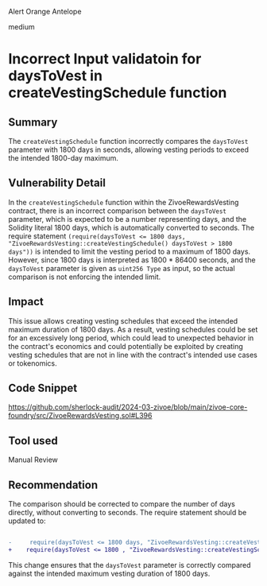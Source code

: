 Alert Orange Antelope

medium

# Incorrect Input validatoin for daysToVest in createVestingSchedule function

## Summary

The `createVestingSchedule` function incorrectly compares the `daysToVest` parameter with 1800 days in seconds, allowing vesting periods to exceed the intended 1800-day maximum.

## Vulnerability Detail

In the `createVestingSchedule` function within the ZivoeRewardsVesting contract, there is an incorrect comparison between the `daysToVest` parameter, which is expected to be a number representing days, and the Solidity literal 1800 days, which is automatically converted to seconds.
The require statement `(require(daysToVest <= 1800 days, "ZivoeRewardsVesting::createVestingSchedule() daysToVest > 1800 days"))` is intended to limit the vesting period to a maximum of 1800 days. However, since 1800 days is interpreted as 1800 * 86400 seconds, and the `daysToVest` parameter is given as `uint256 Type` as input, so the actual comparison is not enforcing the intended limit.

## Impact

This issue allows creating vesting schedules that exceed the intended maximum duration of 1800 days. As a result, vesting schedules could be set for an excessively long period, which could lead to unexpected behavior in the contract's economics and could potentially be exploited by creating vesting schedules that are not in line with the contract's intended use cases or tokenomics.

## Code Snippet

https://github.com/sherlock-audit/2024-03-zivoe/blob/main/zivoe-core-foundry/src/ZivoeRewardsVesting.sol#L396

## Tool used

Manual Review

## Recommendation

The comparison should be corrected to compare the number of days directly, without converting to seconds. The require statement should be updated to:

```diff

-     require(daysToVest <= 1800 days, "ZivoeRewardsVesting::createVestingSchedule() daysToVest > 1800 days");
+    require(daysToVest <= 1800 , "ZivoeRewardsVesting::createVestingSchedule() daysToVest > 1800 days");

```
This change ensures that the `daysToVest` parameter is correctly compared against the intended maximum vesting duration of 1800 days.
